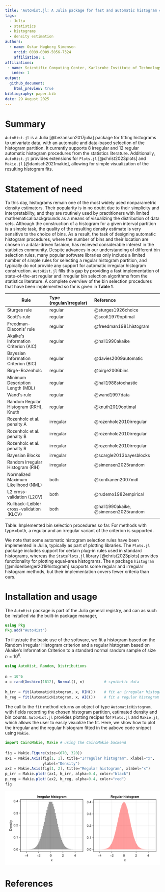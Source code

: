 ```yaml
---
title: 'AutoHist.jl: A Julia package for fast and automatic histogram construction'
tags:
  - Julia
  - statistics
  - histograms
  - density estimation
authors:
  - name: Oskar Høgberg Simensen
    orcid: 0009-0009-5056-7324
    affiliation: 1
affiliations:
 - name: Scientific Computing Center, Karlsruhe Institute of Technology
   index: 1
output:
  github_document:
    html_preview: true
bibliography: paper.bib
date: 29 August 2025
---
```


# Summary

`AutoHist.jl` is a Julia [@bezanson2017julia] package for fitting histograms to univariate data, with an automatic and data-based selection of the histogram partition.
It currently supports 8 irregular and 12 regular automatic histogram procedures from the statistics literature. Additionally, `AutoHist.jl` provides extensions for `Plots.jl` [@christ2023plots] and `Makie.jl` [@danisch2021makie],
allowing for simple visualization of the resulting histogram fits.

# Statement of need

To this day, histograms remain one of the most widely used nonparametric density estimators. Their popularity is in no doubt due to their simplicity and interpretability,
and they are routinely used by practitioners with limited mathematical backgrounds as a means of visualizing the distribution of data sets. 
Although the construction of a histogram for a given interval partition is a simple task, the quality of the resulting density estimate is very sensitive to the choice of bins.
As a result, the task of designing automatic histogram procedures, where the number of bins and their location are chosen in a data-driven fashion, has recieved considerable interest in the statistics community.
Despite advances in our understanding of different bin selection rules, many popular software libraries only include a limited number of simple rules for selecting a regular histogram partition,
and typically do not provide any support for automatic irregular histogram construction.
`AutoHist.jl` fills this gap by providing a fast implementation of state-of-the-art regular and irregular bin selection algorithms from the statistics literature. A complete overview of the bin selection procedures that have been implemented so far is given in **Table 1**.

| Rule | Type (regular/irregular) | Reference |
|-----------------------------------------|:-----------------|:-------------------------|
| Sturges rule                             | regular   | @sturges1926choice |
| Scott's rule                             | regular   | @scott1979optimal   |
| Freedman-Diaconis' rule                  | regular   | @freedman1981histogram |
| Akaike's Information Criterion (AIC)     | regular   | @hall1990akaike    |
| Bayesian Information Criterion (BIC)     | regular   | @davies2009automatic  |
| Birgé-Rozenholc                          | regular   | @birge2006bins |
| Minimum Description Length (MDL)         | regular   | @hall1988stochastic |
| Wand's rule                              | regular   | @wand1997data |
| Random Regular Histogram (RRH), Knuth    | regular   | @knuth2019optimal |
| Rozenholc et al. penalty A               | irregular | @rozenholc2010irregular |
| Rozenholc et al. penalty B               | irregular | @rozenholc2010irregular |
| Rozenholc et al. penalty R               | irregular | @rozenholc2010irregular |
| Bayesian Blocks                          | irregular | @scargle2013bayesblocks |
| Random Irregular Histogram (RIH)         | irregular | @simensen2025random |
| Normalized Maximum Likelihood (NML)      | both      | @kontkanen2007mdl |
| L2 cross-validation (L2CV)               | both      | @rudemo1982empirical |
| Kullback-Leibler cross-validation (KLCV) | both      | @hall1990akaike, @simensen2025random |
 

Table: Implemented bin selection procedures so far. For methods with type=both, a regular and an irregular variant of the criterion is supported.

We note that some automatic histogram selection rules have been implemented in Julia, typically as part of plotting libraries.
The `Plots.jl` package includes support for certain plug-in rules used in standard histograms, whereas the `StatsPlots.jl` library [@christ2023plots] provides functionality for plotting equal-area histograms.
The `R` package `histogram` [@mildenberger2019histogram] supports some regular and irregular histogram methods, but their implementation covers fewer criteria than ours.

# Installation and usage

The `AutoHist` package is part of the Julia general registry, and can as such be installed via the built-in package manager,
```julia
using Pkg
Pkg.add("AutoHist")
```

To illustrate the basic use of the software, we fit a histogram based on the Random Irregular Histogram criterion and a regular histogram based on Akaike's Information Criterion to a standard normal random sample of size $n = 10^6$.

```julia
using AutoHist, Random, Distributions

n = 10^6
x = rand(Xoshiro(1812), Normal(), n)         # synthetic data

h_irr = fit(AutomaticHistogram, x, RIH())    # fit an irregular histogram
h_reg = fit(AutomaticHistogram, x, AIC())    # fit a regular histogram
```

The call to the `fit` method returns an object of type `AutomaticHistogram`, with fields recording the chosen histogram partition, estimated density and bin counts. `AutoHist.jl` provides plotting recipes for `Plots.jl` and `Makie.jl`, which allows the user to easily visualize the fit. Here, we show how to plot the irregular and the regular histogram fitted in the aabove code snippet using `Makie`.

```julia
import CairoMakie, Makie # using the CairoMakie backend

fig = Makie.Figure(size=(670, 320))
ax1 = Makie.Axis(fig[1, 1], title="Irregular histogram", xlabel="x",
                 ylabel="Density")
ax2 = Makie.Axis(fig[1, 2], title="Regular histogram", xlabel="x")
p_irr = Makie.plot!(ax1, h_irr, alpha=0.4, color="black")
p_reg = Makie.plot!(ax2, h_reg, alpha=0.4, color="red")
fig
```
![Plot of the irregular and regular histogram fit to the standard normal sample.](figures/makie_plotting.png)


# References